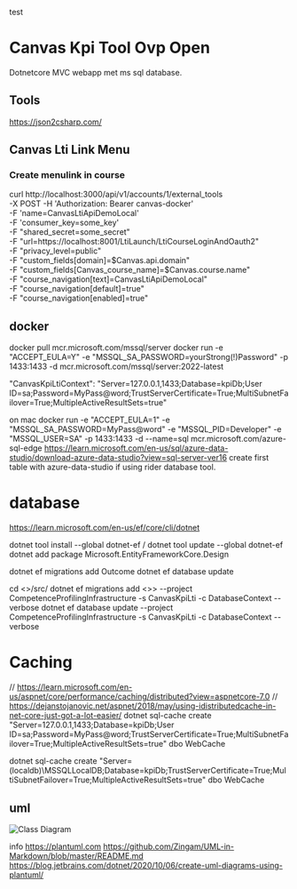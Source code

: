 test
# Canvas Kpi Tool Ovp Open
Dotnetcore MVC webapp met ms sql database.


## Tools
https://json2csharp.com/



## Canvas Lti Link Menu
### Create menulink in course
curl http://localhost:3000/api/v1/accounts/1/external_tools \
-X POST -H 'Authorization: Bearer canvas-docker' \
-F 'name=CanvasLtiApiDemoLocal' \
-F 'consumer_key=some_key' \
-F "shared_secret=some_secret" \
-F "url=https://localhost:8001/LtiLaunch/LtiCourseLoginAndOauth2" \
-F "privacy_level=public" \
-F "custom_fields[domain]=\$Canvas.api.domain" \
-F "custom_fields[Canvas_course_name]=\$Canvas.course.name" \
-F "course_navigation[text]=CanvasLtiApiDemoLocal" \
-F "course_navigation[default]=true" \
-F "course_navigation[enabled]=true" 


## docker
docker pull mcr.microsoft.com/mssql/server
docker run -e "ACCEPT_EULA=Y" -e "MSSQL_SA_PASSWORD=yourStrong(!)Password" -p 1433:1433 -d mcr.microsoft.com/mssql/server:2022-latest

"CanvasKpiLtiContext": "Server=127.0.0.1,1433;Database=kpiDb;User ID=sa;Password=MyPass@word;TrustServerCertificate=True;MultiSubnetFailover=True;MultipleActiveResultSets=true"

on mac
docker run -e "ACCEPT_EULA=1" -e "MSSQL_SA_PASSWORD=MyPass@word" -e "MSSQL_PID=Developer" -e "MSSQL_USER=SA" -p 1433:1433 -d --name=sql mcr.microsoft.com/azure-sql-edge
https://learn.microsoft.com/en-us/sql/azure-data-studio/download-azure-data-studio?view=sql-server-ver16
create first table with azure-data-studio if using rider database tool.


# database  
https://learn.microsoft.com/en-us/ef/core/cli/dotnet

dotnet tool install --global dotnet-ef  / dotnet tool update --global dotnet-ef
dotnet add package Microsoft.EntityFrameworkCore.Design

dotnet ef migrations add Outcome
dotnet ef database update

cd <<ProjectMap>>/src/
dotnet ef migrations add <<MigrationName>>> --project CompetenceProfilingInfrastructure -s CanvasKpiLti -c DatabaseContext --verbose
dotnet ef database update --project CompetenceProfilingInfrastructure -s CanvasKpiLti -c DatabaseContext --verbose

# Caching
// https://learn.microsoft.com/en-us/aspnet/core/performance/caching/distributed?view=aspnetcore-7.0
// https://dejanstojanovic.net/aspnet/2018/may/using-idistributedcache-in-net-core-just-got-a-lot-easier/
dotnet sql-cache create "Server=127.0.0.1,1433;Database=kpiDb;User ID=sa;Password=MyPass@word;TrustServerCertificate=True;MultiSubnetFailover=True;MultipleActiveResultSets=true" dbo WebCache

dotnet sql-cache create "Server=(localdb)\MSSQLLocalDB;Database=kpiDb;TrustServerCertificate=True;MultiSubnetFailover=True;MultipleActiveResultSets=true" dbo WebCache

## uml


![Class Diagram](http://www.plantuml.com/plantuml/proxy?src=https://raw.githubusercontent.com/DennisCools/CanvasKpi/main/uml.puml)

info
https://plantuml.com
https://github.com/Zingam/UML-in-Markdown/blob/master/README.md
https://blog.jetbrains.com/dotnet/2020/10/06/create-uml-diagrams-using-plantuml/